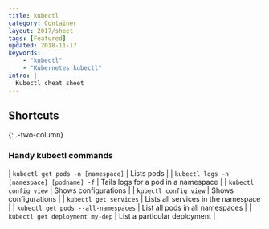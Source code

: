 ```yaml
---
title: kubectl
category: Container
layout: 2017/sheet
tags: [Featured]
updated: 2018-11-17
keywords:
    - "kubectl"
    - "Kubernetes kubectl"
intro: |
  Kubectl cheat sheet
---
```


Shortcuts
---------
{: .-two-column}

### Handy kubectl commands

| `kubectl get pods -n [namespace]` | Lists pods |
| `kubectl logs -n [namespace] [podname] -f` | Tails logs for a pod in a namespace |
| `kubectl config view` | Shows configurations |
| `kubectl config view` | Shows configurations |
| `kubectl get services` | Lists all services in the namespace |
| `kubectl get pods --all-namespaces` | List all pods in all namespaces |
| `kubectl get deployment my-dep` | List a particular deployment |